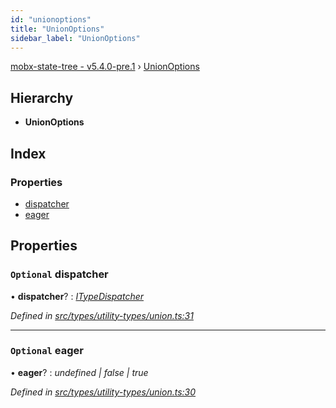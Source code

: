 ```yaml
---
id: "unionoptions"
title: "UnionOptions"
sidebar_label: "UnionOptions"
---
```


[mobx-state-tree - v5.4.0-pre.1](../index.md) › [UnionOptions](unionoptions.md)

## Hierarchy

* **UnionOptions**

## Index

### Properties

* [dispatcher](unionoptions.md#optional-dispatcher)
* [eager](unionoptions.md#optional-eager)

## Properties

### `Optional` dispatcher

• **dispatcher**? : *[ITypeDispatcher](../index.md#itypedispatcher)*

*Defined in [src/types/utility-types/union.ts:31](https://github.com/mobxjs/mobx-state-tree/blob/0694a96a/src/types/utility-types/union.ts#L31)*

___

### `Optional` eager

• **eager**? : *undefined | false | true*

*Defined in [src/types/utility-types/union.ts:30](https://github.com/mobxjs/mobx-state-tree/blob/0694a96a/src/types/utility-types/union.ts#L30)*
